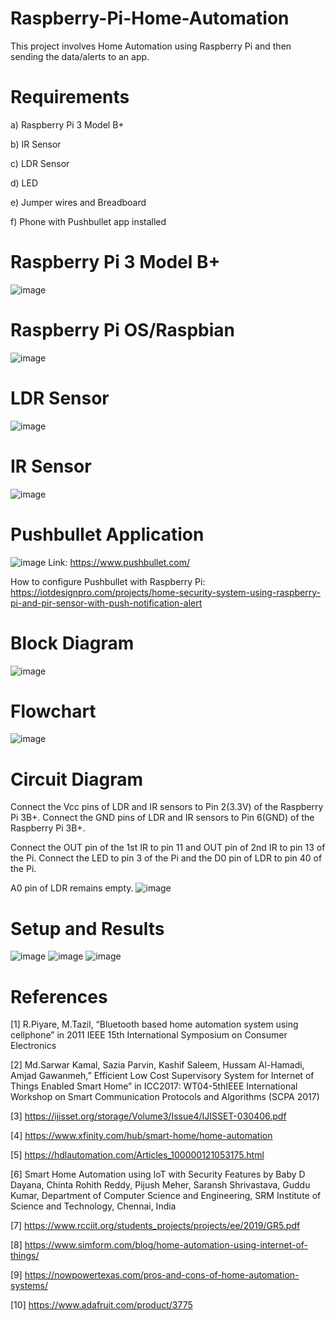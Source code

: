 # Raspberry-Pi-Home-Automation
This project involves Home Automation using Raspberry Pi and then sending the data/alerts to an app.
# Requirements
a) Raspberry Pi 3 Model B+

b) IR Sensor

c) LDR Sensor

d) LED

e) Jumper wires and Breadboard

f) Phone with Pushbullet app installed

# Raspberry Pi 3 Model B+
![image](https://github.com/KarthikT23/Raspberry-Pi-Home-Automation/assets/119528503/c3154c97-8704-48d3-aa26-86786754696e)
# Raspberry Pi OS/Raspbian
![image](https://github.com/KarthikT23/Raspberry-Pi-Home-Automation/assets/119528503/986f4d04-bfa4-45b4-801e-022a6b8121ba)


# LDR Sensor
![image](https://github.com/KarthikT23/Raspberry-Pi-Home-Automation/assets/119528503/a365ecea-1d18-4135-9b9d-1c78ebc248de)
# IR Sensor
![image](https://github.com/KarthikT23/Raspberry-Pi-Home-Automation/assets/119528503/30ae5963-dabb-45b8-a50b-6923b9e8080f)
# Pushbullet Application
![image](https://github.com/KarthikT23/Raspberry-Pi-Home-Automation/assets/119528503/ec743223-4e68-4348-9ac9-f02868ff724a)
Link: https://www.pushbullet.com/

How to configure Pushbullet with Raspberry Pi: https://iotdesignpro.com/projects/home-security-system-using-raspberry-pi-and-pir-sensor-with-push-notification-alert
# Block Diagram
![image](https://github.com/KarthikT23/Raspberry-Pi-Home-Automation/assets/119528503/c2da1d4a-6faf-4b18-88ab-7a852caac5d5)
# Flowchart
![image](https://github.com/KarthikT23/Raspberry-Pi-Home-Automation/assets/119528503/550aca22-9329-4f48-8ad1-45780d6a715e)
# Circuit Diagram
Connect the Vcc pins of LDR and IR sensors to Pin 2(3.3V) of the Raspberry Pi 3B+. Connect the GND pins of LDR and IR sensors to Pin 6(GND) of the Raspberry Pi 3B+. 

Connect the OUT pin of the 1st IR to pin 11 and OUT pin of 2nd IR to pin 13 of the Pi. Connect the LED to pin 3 of the Pi and the D0 pin of LDR to pin 40 of the Pi.

A0 pin of LDR remains empty.
![image](https://github.com/KarthikT23/Raspberry-Pi-Home-Automation/assets/119528503/9d090025-c399-4903-8a78-209063c95dee)
# Setup and Results
![image](https://github.com/KarthikT23/Raspberry-Pi-Home-Automation/assets/119528503/af0d8e25-6424-42eb-a645-8d4b5a30a1e6)
![image](https://github.com/KarthikT23/Raspberry-Pi-Home-Automation/assets/119528503/632b4a89-8540-4e78-81b0-84edee03f0f0)
![image](https://github.com/KarthikT23/Raspberry-Pi-Home-Automation/assets/119528503/3f490cea-a21b-45bf-acd3-58189f8316a2)

# References
[1] R.Piyare, M.Tazil, “Bluetooth based home automation system using cellphone” in 2011 IEEE 15th International Symposium on Consumer Electronics

[2] Md.Sarwar Kamal, Sazia Parvin, Kashif Saleem, Hussam Al-Hamadi, Amjad Gawanmeh,” Efficient Low Cost Supervisory System for Internet of Things Enabled Smart Home” in ICC2017: WT04-5thIEEE International Workshop on Smart Communication Protocols and Algorithms (SCPA 2017)

[3] https://ijisset.org/storage/Volume3/Issue4/IJISSET-030406.pdf

[4] https://www.xfinity.com/hub/smart-home/home-automation

[5] https://hdlautomation.com/Articles_100000121053175.html

[6] Smart Home Automation using IoT with Security Features by Baby D Dayana, Chinta Rohith Reddy, Pijush Meher, Saransh Shrivastava, Guddu Kumar, Department of Computer Science and Engineering, SRM Institute of Science and Technology, Chennai, India

[7] https://www.rcciit.org/students_projects/projects/ee/2019/GR5.pdf

[8] https://www.simform.com/blog/home-automation-using-internet-of-things/

[9] https://nowpowertexas.com/pros-and-cons-of-home-automation-systems/

[10] https://www.adafruit.com/product/3775











